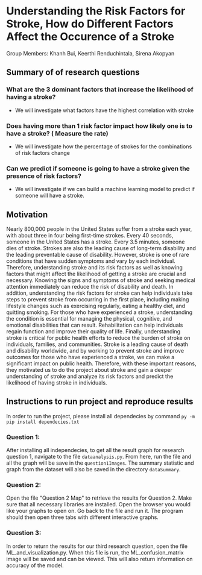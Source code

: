 # Understanding the Risk Factors for Stroke, How do Different Factors Affect the Occurence of a Stroke
Group Members: Khanh Bui, Keerthi Renduchintala, Sirena Akopyan

## Summary of  of research questions
### What are the 3 dominant factors that increase the likelihood of having a stroke?
- We will investigate what factors have the highest correlation with stroke
### Does having more than 1 risk factor impact how likely one is to have a stroke? ( Measure the rate)
- We will investigate how the percentage of strokes for the combinations of risk factors change
### Can we predict if someone is going to have a stroke given the presence of risk factors? 
- We will investigate if we can build a machine learning model to predict if someone will have a stroke.

## Motivation
Nearly 800,000 people in the United States suffer from a stroke each year, with about three in four being first-time strokes. Every 40 seconds, someone in the United States has a stroke. Every 3.5 minutes, someone dies of stroke. Strokes are also the leading cause of long-term disability and the leading preventable cause of disability. However, stroke is one of rare conditions that have sudden symptoms and vary by each individual. Therefore, understanding stroke and its risk factors as well as knowing factors that might affect the likelihood of getting a stroke are crucial and necessary. Knowing the signs and symptoms of stroke and seeking medical attention immediately can reduce the risk of disability and death. In addition, understanding the risk factors for stroke can help individuals take steps to prevent stroke from occurring in the first place, including making lifestyle changes such as exercising regularly, eating a healthy diet, and quitting smoking. For those who have experienced a stroke, understanding the condition is essential for managing the physical, cognitive, and emotional disabilities that can result. Rehabilitation can help individuals regain function and improve their quality of life. Finally, understanding stroke is critical for public health efforts to reduce the burden of stroke on individuals, families, and communities. Stroke is a leading cause of death and disability worldwide, and by working to prevent stroke and improve outcomes for those who have experienced a stroke, we can make a significant impact on public health. Therefore, with these important reasons, they motivated us to do the project about stroke and gain a deeper understanding of stroke and analyze its risk factors and predict the likelihood of having stroke in individuals.

## Instructions to run project and reproduce results

In order to run the project, please install all dependecies by command `py -m pip install dependecies.txt`

### Question 1:
After installing all independecies, to get all the result graph for research question 1, navigate to the file `dataanalysis.py`. From here, run the file and all the graph will be save in the `question1Images`. The summary statistic and graph from the dataset will also be saved in the directory `dataSummary`.

### Question 2:
Open the file "Question 2 Map" to retrieve the results for Question 2. Make sure that all necessary libraries are installed. Open the browser you would like your graphs to open on. Go back to the file and run it. The program should then open three tabs with different interactive graphs. 

### Question 3:
In order to return the results for our third research question, open the file ML_and_visualization.py. When this file is run, the ML_confusion_matrix image will be saved and can be viewed. This will also return information on accuracy of the model.
